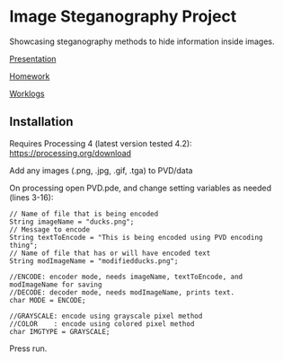 # Image Steganography Project 

Showcasing steganography methods to hide information inside images.  

[Presentation](PRESENTATION.md)

[Homework](HOMEWORK.md)

[Worklogs](WORKLOG.md)

## Installation

Requires Processing 4 (latest version tested 4.2): https://processing.org/download

Add any images (.png, .jpg, .gif, .tga) to PVD/data

On processing open PVD.pde, and change setting variables as needed (lines 3-16):
```processing
// Name of file that is being encoded
String imageName = "ducks.png";
// Message to encode
String textToEncode = "This is being encoded using PVD encoding thing";
// Name of file that has or will have encoded text
String modImageName = "modifiedducks.png";

//ENCODE: encoder mode, needs imageName, textToEncode, and modImageName for saving
//DECODE: decoder mode, needs modImageName, prints text.
char MODE = ENCODE;

//GRAYSCALE: encode using grayscale pixel method
//COLOR    : encode using colored pixel method
char IMGTYPE = GRAYSCALE;
```

Press run.
